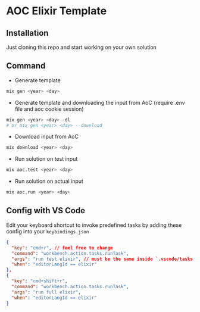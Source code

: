 # AOC Elixir Template

## Installation
Just cloning this repo and start working on your own solution

## Command
- Generate template 
```sh
mix gen <year> <day>
```
- Generate template and downloading the input from AoC (require .env file and aoc cookie session)
```sh
mix gen <year> <day> -dl
# or mix gen <year> <day> --download
```

- Download input from AoC
```sh
mix download <year> <day>
```

- Run solution on test input
```sh
mix aoc.test <year> <day>
```

- Run solution on actual input
```sh
mix aoc.run <year> <day>
```

## Config with VS Code
Edit your keyboard shortcut to invoke predefined tasks by adding these config into your `keybindings.json`
```json
{
  "key": "cmd+r", // feel free to change
  "command": "workbench.action.tasks.runTask",
  "args": "run test elixir", // must be the same inside `.vscode/tasks.json`
  "when": "editorLangId == elixir"
},
{
  "key": "cmd+shift+r",
  "command": "workbench.action.tasks.runTask",
  "args": "run full elixir",
  "when": "editorLangId == elixir"
}
```